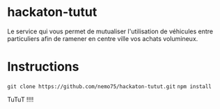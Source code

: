 # hackaton-tutut

Le service qui vous permet de mutualiser l'utilisation de véhicules entre particuliers afin de ramener en centre ville vos achats volumineux.

# Instructions

`git clone https://github.com/nemo75/hackaton-tutut.git`
`npm install`

TuTuT !!!!
